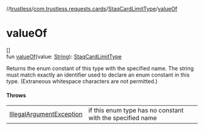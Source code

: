 //[trustless](../../../index.md)/[com.trustless.requests.cards](../index.md)/[StaqCardLimitType](index.md)/[valueOf](value-of.md)

# valueOf

[]\
fun [valueOf](value-of.md)(value: [String](https://kotlinlang.org/api/latest/jvm/stdlib/kotlin/-string/index.html)): [StaqCardLimitType](index.md)

Returns the enum constant of this type with the specified name. The string must match exactly an identifier used to declare an enum constant in this type. (Extraneous whitespace characters are not permitted.)

#### Throws

| | |
|---|---|
| [IllegalArgumentException](https://kotlinlang.org/api/latest/jvm/stdlib/kotlin/-illegal-argument-exception/index.html) | if this enum type has no constant with the specified name |
